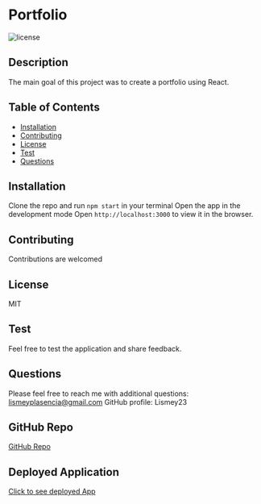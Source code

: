# Portfolio 
![license](https://img.shields.io/badge/License-MIT-green.svg "License Badge")

## Description
The main goal of this project was to create a portfolio using React. 

## Table of Contents
- [Installation](#Installation)
- [Contributing](#Contributing)
- [License](#License)
- [Test](#Test)
- [Questions](#Questions)

##  Installation
Clone the repo and run `npm start` in your terminal 
Open the app in the development mode
Open `http://localhost:3000` to view it in the browser.


##  Contributing
Contributions are welcomed

##  License
MIT

## Test
Feel free to test the application and share feedback.

## Questions
Please feel free to reach me with additional questions: lismeyplasencia@gmail.com
GitHub profile: Lismey23

## GitHub Repo
<a href="https://github.com/Lismey23/portfolio">GitHub Repo</a>

## Deployed Application
<a href="https://lismey23.github.io/portfolio">Click to see deployed App</a>
